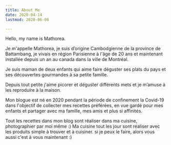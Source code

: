 ```yaml
---
title: About Me
date: 2020-04-14
lastmod: 2020-06-06

---
```

Hello, my name is Mathorea.

<!--more-->

Je m'appelle Mathorea, je suis d’origine Cambodgienne de la province de Battambang, je vivais en région Parisienne à l'âge de 20 ans et maintenant installée depuis un an au canada dans la ville de Montréal.

Je suis maman de deux enfants qui aime faire déguster ses plats du pays  et ses découvertes gourmandes à sa petite famille.

Depuis tout petite j'aime picorer et déguster différents mets et je m’amuse à les reproduire à la maison. 

Mon blogue est né en 2020 pendant la période de confinement la Covid-19 dans l'objectif de collecter mes recettes préférées, en vue gardé pour mes enfants et partager avec ma famille, mes amis et plus si affinités.

Tout les recettes dans mon blog sont réaliser dans ma cuisine, photographier par moi même :)
Ma cuisine tout les jour sont réaliser avec les produits simple à trouver et à cuisiner. si je peux le faire, alors vous aussi c'est à vous maintenant :)








